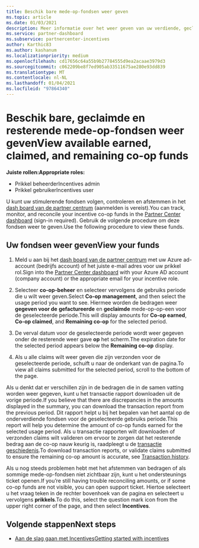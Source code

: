 ```yaml
---
title: Beschik bare mede-op-fondsen weer geven
ms.topic: article
ms.date: 01/03/2021
description: Meer informatie over het weer geven van uw verdiende, geclaimde en resterende mede-op-fondsen, het weer geven van verval datums en het afstemmen van inconsistente bedragen.
ms.service: partner-dashboard
ms.subservice: partnercenter-incentives
author: Karthic83
ms.author: kashanum
ms.localizationpriority: medium
ms.openlocfilehash: cd17656c64a55b9b27784555d9ea2acaae3979d3
ms.sourcegitcommit: c062209be8f7ed905ab33511675ae280e93dd839
ms.translationtype: MT
ms.contentlocale: nl-NL
ms.lasthandoff: 01/04/2021
ms.locfileid: "97864340"
---
```

# <a name="view-available-earned-claimed-and-remaining-co-op-funds"></a><span data-ttu-id="15c8a-103">Beschik bare, geclaimde en resterende mede-op-fondsen weer geven</span><span class="sxs-lookup"><span data-stu-id="15c8a-103">View available earned, claimed, and remaining co-op funds</span></span>

<span data-ttu-id="15c8a-104">**Juiste rollen:**</span><span class="sxs-lookup"><span data-stu-id="15c8a-104">**Appropriate roles:**</span></span>

- <span data-ttu-id="15c8a-105">Prikkel beheerder</span><span class="sxs-lookup"><span data-stu-id="15c8a-105">Incentives admin</span></span>
- <span data-ttu-id="15c8a-106">Prikkel gebruiker</span><span class="sxs-lookup"><span data-stu-id="15c8a-106">Incentives user</span></span>

<span data-ttu-id="15c8a-107">U kunt uw stimulerende fondsen volgen, controleren en afstemmen in het [dash board van de partner centrum](https://partner.microsoft.com/dashboard/) (aanmelden is vereist).</span><span class="sxs-lookup"><span data-stu-id="15c8a-107">You can track, monitor, and reconcile your incentive co-op funds in the [Partner Center dashboard](https://partner.microsoft.com/dashboard/) (sign-in required).</span></span> <span data-ttu-id="15c8a-108">Gebruik de volgende procedure om deze fondsen weer te geven.</span><span class="sxs-lookup"><span data-stu-id="15c8a-108">Use the following procedure to view these funds.</span></span>

## <a name="view-your-funds"></a><span data-ttu-id="15c8a-109">Uw fondsen weer geven</span><span class="sxs-lookup"><span data-stu-id="15c8a-109">View your funds</span></span>

1. <span data-ttu-id="15c8a-110">Meld u aan bij het [dash board van de partner centrum](https://partner.microsoft.com/dashboard/) met uw Azure ad-account (bedrijfs account) of het juiste e-mail adres voor uw prikkel rol.</span><span class="sxs-lookup"><span data-stu-id="15c8a-110">Sign into the [Partner Center dashboard](https://partner.microsoft.com/dashboard/) with your Azure AD account (company account) or the appropriate email for your incentive role.</span></span>

2. <span data-ttu-id="15c8a-111">Selecteer **co-op-beheer** en selecteer vervolgens de gebruiks periode die u wilt weer geven.</span><span class="sxs-lookup"><span data-stu-id="15c8a-111">Select **Co-op management**, and then select the usage period you want to see.</span></span> <span data-ttu-id="15c8a-112">Hiermee worden de bedragen weer **gegeven voor de** **gefactureerde** en **geclaimde** mede-op-op-een voor de geselecteerde periode.</span><span class="sxs-lookup"><span data-stu-id="15c8a-112">This will display amounts for **Co-op earned**, **Co-op claimed**, and **Remaining co-op** for the selected period.</span></span>

3. <span data-ttu-id="15c8a-113">De verval datum voor de geselecteerde periode wordt weer gegeven onder de resterende weer gave **op** het scherm.</span><span class="sxs-lookup"><span data-stu-id="15c8a-113">The expiration date for the selected period appears below the **Remaining co-op** display.</span></span>  

4. <span data-ttu-id="15c8a-114">Als u alle claims wilt weer geven die zijn verzonden voor de geselecteerde periode, schuift u naar de onderkant van de pagina.</span><span class="sxs-lookup"><span data-stu-id="15c8a-114">To view all claims submitted for the selected period, scroll to the bottom of the page.</span></span>

<span data-ttu-id="15c8a-115">Als u denkt dat er verschillen zijn in de bedragen die in de samen vatting worden weer gegeven, kunt u het transactie rapport downloaden uit de vorige periode.</span><span class="sxs-lookup"><span data-stu-id="15c8a-115">If you believe that there are discrepancies in the amounts displayed in the summary, you can download the transaction report from the previous period.</span></span> <span data-ttu-id="15c8a-116">Dit rapport helpt u bij het bepalen van het aantal op de onderverdiende fondsen voor de geselecteerde gebruiks periode.</span><span class="sxs-lookup"><span data-stu-id="15c8a-116">This report will help you determine the amount of co-op funds earned for the selected usage period.</span></span> <span data-ttu-id="15c8a-117">Als u transactie rapporten wilt downloaden of verzonden claims wilt valideren om ervoor te zorgen dat het resterende bedrag aan de co-op nauw keurig is, raadpleegt u de [transactie geschiedenis](/partner-center/payout-statement#transaction-history).</span><span class="sxs-lookup"><span data-stu-id="15c8a-117">To download transaction reports, or validate claims submitted to ensure the remaining co-op amount is accurate, see [Transaction history](/partner-center/payout-statement#transaction-history).</span></span>

<span data-ttu-id="15c8a-118">Als u nog steeds problemen hebt met het afstemmen van bedragen of als sommige mede-op-fondsen niet zichtbaar zijn, kunt u het ondersteunings ticket openen.</span><span class="sxs-lookup"><span data-stu-id="15c8a-118">If you’re still having trouble reconciling amounts, or if some co-op funds are not visible, you can open support ticket.</span></span> <span data-ttu-id="15c8a-119">Hiertoe selecteert u het vraag teken in de rechter bovenhoek van de pagina en selecteert u vervolgens **prikkels**.</span><span class="sxs-lookup"><span data-stu-id="15c8a-119">To do this, select the question mark icon from the upper right corner of the page, and then select **Incentives**.</span></span>

## <a name="next-steps"></a><span data-ttu-id="15c8a-120">Volgende stappen</span><span class="sxs-lookup"><span data-stu-id="15c8a-120">Next steps</span></span>

- [<span data-ttu-id="15c8a-121">Aan de slag gaan met Incentives</span><span class="sxs-lookup"><span data-stu-id="15c8a-121">Getting started with incentives</span></span>](incentives-get-started-intro.md)
